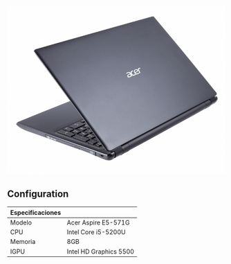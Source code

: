  <img src="acer.jpg">

## Configuration

| Especificaciones |                                                   |
| ------------------- | ------------------------------------------- |
| Modelo              | Acer Aspire E5-571G                        |
| CPU                 | Intel Core i5-5200U                        |
| Memoria             | 8GB                                        |
| IGPU                | Intel HD Graphics 5500                     |
